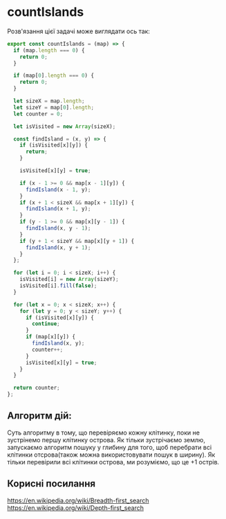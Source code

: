 # countIslands

Розв'язання цієї задачі може виглядати ось так:

```js
export const countIslands = (map) => {
  if (map.length === 0) {
    return 0;
  }

  if (map[0].length === 0) {
    return 0;
  }

  let sizeX = map.length;
  let sizeY = map[0].length;
  let counter = 0;

  let isVisited = new Array(sizeX);

  const findIsland = (x, y) => {
    if (isVisited[x][y]) {
      return;
    }

    isVisited[x][y] = true;

    if (x - 1 >= 0 && map[x - 1][y]) {
      findIsland(x - 1, y);
    }
    if (x + 1 < sizeX && map[x + 1][y]) {
      findIsland(x + 1, y);
    }
    if (y - 1 >= 0 && map[x][y - 1]) {
      findIsland(x, y - 1);
    }
    if (y + 1 < sizeY && map[x][y + 1]) {
      findIsland(x, y + 1);
    }
  };

  for (let i = 0; i < sizeX; i++) {
    isVisited[i] = new Array(sizeY);
    isVisited[i].fill(false);
  }

  for (let x = 0; x < sizeX; x++) {
    for (let y = 0; y < sizeY; y++) {
      if (isVisited[x][y]) {
        continue;
      }
      if (map[x][y]) {
        findIsland(x, y);
        counter++;
      }
      isVisited[x][y] = true;
    }
  }

  return counter;
};
```

## Алгоритм дій:

Суть алгоритму в тому, що перевіряємо кожну клітинку, поки не зустрінемо першу клітинку острова. Як тільки зустрічаємо землю, запускаємо алгоритм пошуку у глибину для того, щоб перебрати всі клітинки отсрова(також можна використовувати пошук в ширину).
Як тільки перевірили всі клітинки острова, ми розуміємо, що це +1 острів.

## Корисні посилання

https://en.wikipedia.org/wiki/Breadth-first_search \
https://en.wikipedia.org/wiki/Depth-first_search
